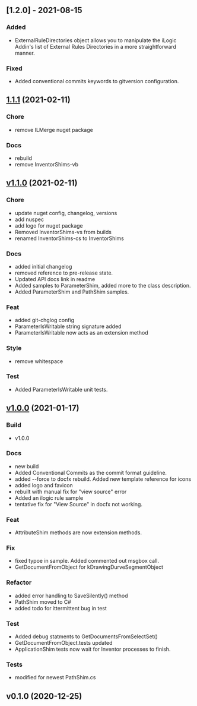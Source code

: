 
## [1.2.0] - 2021-08-15

### Added
- ExternalRuleDirectories object allows you to manipulate the iLogic Addin's list of External Rules Directories in a more straightforward manner.

### Fixed
- Added conventional commits keywords to gitversion configuration.


<a name="1.1.1"></a>
## [1.1.1](https://github.com/InventorCode/InventorShims/compare/v1.1.0...1.1.1) (2021-02-11)

### Chore

* remove ILMerge nuget package

### Docs

* rebuild
* remove InventorShims-vb


<a name="v1.1.0"></a>
## [v1.1.0](https://github.com/InventorCode/InventorShims/compare/v1.0.0...v1.1.0) (2021-02-11)

### Chore

* update nuget config, changelog, versions
* add nuspec
* add logo for nuget package
* Removed InventorShims-vs from builds
* renamed InventorShims-cs to InventorShims

### Docs

* added initial changelog
* removed reference to pre-release state.
* Updated API docs link in readme
* Added samples to ParameterShim, added more to the class description.
* Added ParameterShim and PathShim samples.

### Feat

* added git-chglog config
* ParameterIsWritable string signature added
* ParameterIsWritable now acts as an extension method

### Style

* remove whitespace

### Test

* Added ParameterIsWritable unit tests.


<a name="v1.0.0"></a>
## [v1.0.0](https://github.com/InventorCode/InventorShims/compare/v0.1.0...v1.0.0) (2021-01-17)

### Build

* v1.0.0

### Docs

* new build
* Added Conventional Commits as the commit format guideline.
* added --force to docfx rebuild.  Added new template reference for icons
* added logo and favicon
* rebuilt with manual fix for "view source" error
* Added an ilogic rule sample
* tentative fix for "View Source" in docfx not working.

### Feat

* AttributeShim methods are now extension methods.

### Fix

* fixed typoe in sample.  Added commented out msgbox call.
* GetDocumentFromObject for kDrawingDurveSegmentObject

### Refactor

* added error handling to SaveSilently() method
* PathShim moved to C#
* added todo for ittermittent bug in test

### Test

* Added debug statments to GetDocumentsFromSelectSet()
* GetDocumentFromObject.tests updated
* ApplicationShim tests now wait for Inventor processes to finish.

### Tests

* modified for newest PathShim.cs


<a name="v0.1.0"></a>
## v0.1.0 (2020-12-25)

